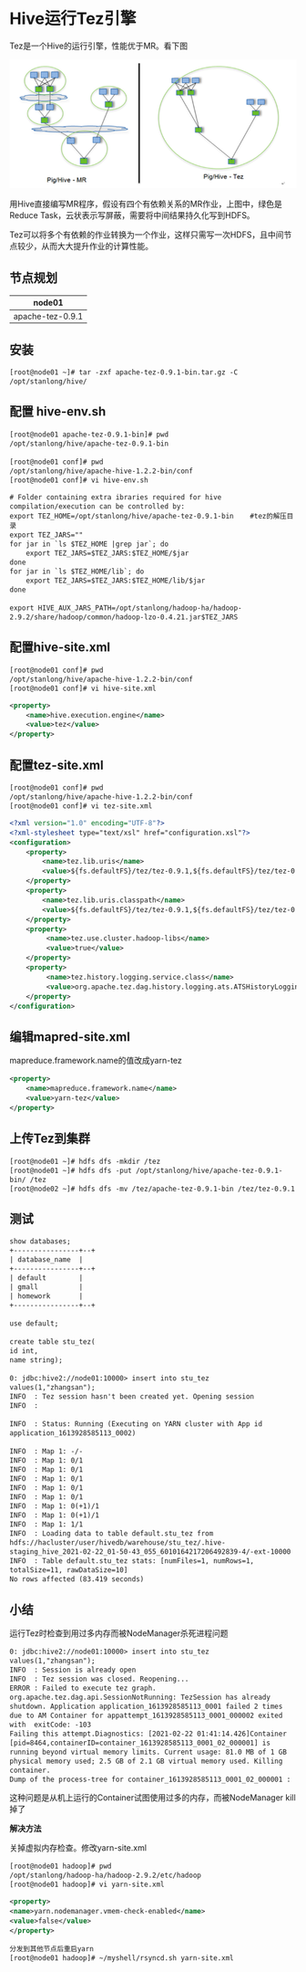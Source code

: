# Hive运行Tez引擎

Tez是一个Hive的运行引擎，性能优于MR。看下图

![](./doc/08.png)

用Hive直接编写MR程序，假设有四个有依赖关系的MR作业，上图中，绿色是Reduce Task，云状表示写屏蔽，需要将中间结果持久化写到HDFS。

Tez可以将多个有依赖的作业转换为一个作业，这样只需写一次HDFS，且中间节点较少，从而大大提升作业的计算性能。

## 节点规划

| node01           |
| ---------------- |
| apache-tez-0.9.1 |

## 安装

```shell
[root@node01 ~]# tar -zxf apache-tez-0.9.1-bin.tar.gz -C /opt/stanlong/hive/
```

## 配置 hive-env.sh

```shell
[root@node01 apache-tez-0.9.1-bin]# pwd
/opt/stanlong/hive/apache-tez-0.9.1-bin

[root@node01 conf]# pwd
/opt/stanlong/hive/apache-hive-1.2.2-bin/conf
[root@node01 conf]# vi hive-env.sh
```

```shell
# Folder containing extra ibraries required for hive compilation/execution can be controlled by:
export TEZ_HOME=/opt/stanlong/hive/apache-tez-0.9.1-bin    #tez的解压目录
export TEZ_JARS=""
for jar in `ls $TEZ_HOME |grep jar`; do
    export TEZ_JARS=$TEZ_JARS:$TEZ_HOME/$jar
done
for jar in `ls $TEZ_HOME/lib`; do
    export TEZ_JARS=$TEZ_JARS:$TEZ_HOME/lib/$jar
done

export HIVE_AUX_JARS_PATH=/opt/stanlong/hadoop-ha/hadoop-2.9.2/share/hadoop/common/hadoop-lzo-0.4.21.jar$TEZ_JARS
```

## 配置hive-site.xml

```shell
[root@node01 conf]# pwd
/opt/stanlong/hive/apache-hive-1.2.2-bin/conf
[root@node01 conf]# vi hive-site.xml
```

```xml
<property>
    <name>hive.execution.engine</name>
    <value>tez</value>
</property>
```

## 配置tez-site.xml

```shell
[root@node01 conf]# pwd
/opt/stanlong/hive/apache-hive-1.2.2-bin/conf
[root@node01 conf]# vi tez-site.xml
```

```xml
<?xml version="1.0" encoding="UTF-8"?>
<?xml-stylesheet type="text/xsl" href="configuration.xsl"?>
<configuration>
    <property>
        <name>tez.lib.uris</name>    
        <value>${fs.defaultFS}/tez/tez-0.9.1,${fs.defaultFS}/tez/tez-0.9.1/lib</value>
    </property>
    <property>
        <name>tez.lib.uris.classpath</name>    	
        <value>${fs.defaultFS}/tez/tez-0.9.1,${fs.defaultFS}/tez/tez-0.9.1/lib</value>
    </property>
    <property>
         <name>tez.use.cluster.hadoop-libs</name>
         <value>true</value>
    </property>
    <property>
         <name>tez.history.logging.service.class</name>        
         <value>org.apache.tez.dag.history.logging.ats.ATSHistoryLoggingService</value>
    </property>
</configuration>
```

## 编辑mapred-site.xml 

mapreduce.framework.name的值改成yarn-tez

```xml
<property>
    <name>mapreduce.framework.name</name>
    <value>yarn-tez</value>
</property>
```

## 上传Tez到集群

```shell
[root@node01 ~]# hdfs dfs -mkdir /tez
[root@node01 ~]# hdfs dfs -put /opt/stanlong/hive/apache-tez-0.9.1-bin/ /tez
[root@node02 ~]# hdfs dfs -mv /tez/apache-tez-0.9.1-bin /tez/tez-0.9.1
```

## 测试

```shell
show databases;
+----------------+--+
| database_name  |
+----------------+--+
| default        |
| gmall          |
| homework       |
+----------------+--+

use default;

create table stu_tez(
id int,
name string);

0: jdbc:hive2://node01:10000> insert into stu_tez values(1,"zhangsan");
INFO  : Tez session hasn't been created yet. Opening session
INFO  : 

INFO  : Status: Running (Executing on YARN cluster with App id application_1613928585113_0002)

INFO  : Map 1: -/-	
INFO  : Map 1: 0/1	
INFO  : Map 1: 0/1	
INFO  : Map 1: 0/1	
INFO  : Map 1: 0/1	
INFO  : Map 1: 0/1	
INFO  : Map 1: 0(+1)/1	
INFO  : Map 1: 0(+1)/1	
INFO  : Map 1: 1/1	
INFO  : Loading data to table default.stu_tez from hdfs://hacluster/user/hivedb/warehouse/stu_tez/.hive-staging_hive_2021-02-22_01-50-43_055_6010164217206492839-4/-ext-10000
INFO  : Table default.stu_tez stats: [numFiles=1, numRows=1, totalSize=11, rawDataSize=10]
No rows affected (83.419 seconds)
```

## 小结

运行Tez时检查到用过多内存而被NodeManager杀死进程问题

```shell
0: jdbc:hive2://node01:10000> insert into stu_tez values(1,"zhangsan");
INFO  : Session is already open
INFO  : Tez session was closed. Reopening...
ERROR : Failed to execute tez graph.
org.apache.tez.dag.api.SessionNotRunning: TezSession has already shutdown. Application application_1613928585113_0001 failed 2 times due to AM Container for appattempt_1613928585113_0001_000002 exited with  exitCode: -103
Failing this attempt.Diagnostics: [2021-02-22 01:41:14.426]Container [pid=8464,containerID=container_1613928585113_0001_02_000001] is running beyond virtual memory limits. Current usage: 81.0 MB of 1 GB physical memory used; 2.5 GB of 2.1 GB virtual memory used. Killing container.
Dump of the process-tree for container_1613928585113_0001_02_000001 :
```

这种问题是从机上运行的Container试图使用过多的内存，而被NodeManager kill掉了

**解决方法**

关掉虚拟内存检查。修改yarn-site.xml

```shell
[root@node01 hadoop]# pwd
/opt/stanlong/hadoop-ha/hadoop-2.9.2/etc/hadoop
[root@node01 hadoop]# vi yarn-site.xml
```

```xml
<property>
<name>yarn.nodemanager.vmem-check-enabled</name>
<value>false</value>
</property>
```

```shell
分发到其他节点后重启yarn
[root@node01 hadoop]# ~/myshell/rsyncd.sh yarn-site.xml
```

